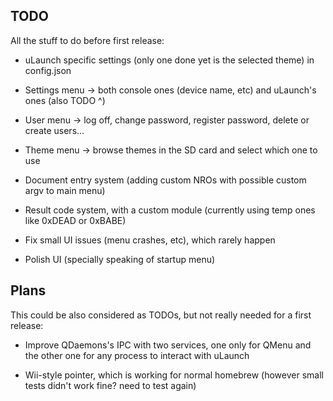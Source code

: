 ## TODO

All the stuff to do before first release:

- uLaunch specific settings (only one done yet is the selected theme) in config.json

- Settings menu -> both console ones (device name, etc) and uLaunch's ones (also TODO ^)

- User menu -> log off, change password, register password, delete or create users...

- Theme menu -> browse themes in the SD card and select which one to use

- Document entry system (adding custom NROs with possible custom argv to main menu)

- Result code system, with a custom module (currently using temp ones like 0xDEAD or 0xBABE)

- Fix small UI issues (menu crashes, etc), which rarely happen

- Polish UI (specially speaking of startup menu)

## Plans

This could be also considered as TODOs, but not really needed for a first release:

- Improve QDaemons's IPC with two services, one only for QMenu and the other one for any process to interact with uLaunch

- Wii-style pointer, which is working for normal homebrew (however small tests didn't work fine? need to test again)
